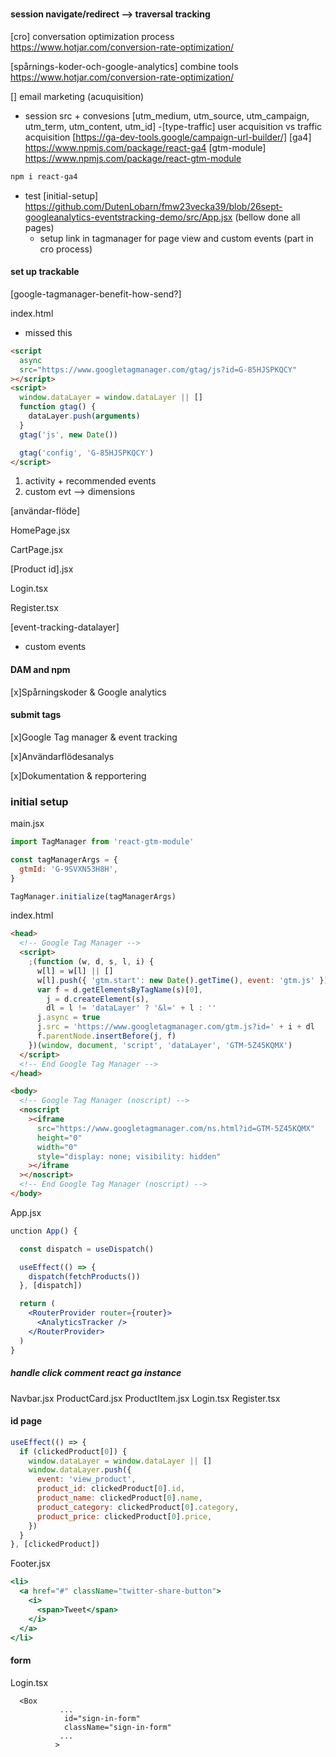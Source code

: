 #

##

###

#### session navigate/redirect --> traversal tracking

[cro] conversation optimization process https://www.hotjar.com/conversion-rate-optimization/

[spårnings-koder-och-google-analytics] combine tools https://www.hotjar.com/conversion-rate-optimization/

[] email marketing (acuquisition)

- session src + convesions
  [utm_medium, utm_source, utm_campaign, utm_term, utm_content, utm_id] -[type-traffic] user acquisition vs traffic acquisition [https://ga-dev-tools.google/campaign-url-builder/]
  [ga4] https://www.npmjs.com/package/react-ga4
  [gtm-module] https://www.npmjs.com/package/react-gtm-module

```sh
npm i react-ga4
```

- test
  [initial-setup] https://github.com/DutenLobarn/fmw23vecka39/blob/26sept-googleanalytics-eventstracking-demo/src/App.jsx (bellow done all pages)
  - setup link in tagmanager for page view and custom events (part in cro process)

#### set up trackable

[google-tagmanager-benefit-how-send?]

index.html

- missed this

```html
<script
  async
  src="https://www.googletagmanager.com/gtag/js?id=G-85HJSPKQCY"
></script>
<script>
  window.dataLayer = window.dataLayer || []
  function gtag() {
    dataLayer.push(arguments)
  }
  gtag('js', new Date())

  gtag('config', 'G-85HJSPKQCY')
</script>
```

1. activity + recommended events
2. custom evt --> dimensions

[användar-flöde]

HomePage.jsx

CartPage.jsx

[Product id].jsx

Login.tsx

Register.tsx

[event-tracking-datalayer]

- custom events

#### DAM and npm

[x]Spårningskoder & Google analytics

#### submit tags

[x]Google Tag manager & event tracking

[x]Användarflödesanalys

[x]Dokumentation & repportering

### initial setup

main.jsx

```jsx
import TagManager from 'react-gtm-module'

const tagManagerArgs = {
  gtmId: 'G-9SVXN53H8H',
}

TagManager.initialize(tagManagerArgs)
```

index.html

```html
<head>
  <!-- Google Tag Manager -->
  <script>
    ;(function (w, d, s, l, i) {
      w[l] = w[l] || []
      w[l].push({ 'gtm.start': new Date().getTime(), event: 'gtm.js' })
      var f = d.getElementsByTagName(s)[0],
        j = d.createElement(s),
        dl = l != 'dataLayer' ? '&l=' + l : ''
      j.async = true
      j.src = 'https://www.googletagmanager.com/gtm.js?id=' + i + dl
      f.parentNode.insertBefore(j, f)
    })(window, document, 'script', 'dataLayer', 'GTM-5Z45KQMX')
  </script>
  <!-- End Google Tag Manager -->
</head>

<body>
  <!-- Google Tag Manager (noscript) -->
  <noscript
    ><iframe
      src="https://www.googletagmanager.com/ns.html?id=GTM-5Z45KQMX"
      height="0"
      width="0"
      style="display: none; visibility: hidden"
    ></iframe
  ></noscript>
  <!-- End Google Tag Manager (noscript) -->
</body>
```

App.jsx

```jsx
unction App() {

  const dispatch = useDispatch()

  useEffect(() => {
    dispatch(fetchProducts())
  }, [dispatch])

  return (
    <RouterProvider router={router}>
      <AnalyticsTracker />
    </RouterProvider>
  )
}
```

##### handle click comment react ga instance

Navbar.jsx
ProductCard.jsx
ProductItem.jsx
Login.tsx
Register.tsx

#### id page

```jsx
useEffect(() => {
  if (clickedProduct[0]) {
    window.dataLayer = window.dataLayer || []
    window.dataLayer.push({
      event: 'view_product',
      product_id: clickedProduct[0].id,
      product_name: clickedProduct[0].name,
      product_category: clickedProduct[0].category,
      product_price: clickedProduct[0].price,
    })
  }
}, [clickedProduct])
```

Footer.jsx

```jsx
<li>
  <a href="#" className="twitter-share-button">
    <i>
      <span>Tweet</span>
    </i>
  </a>
</li>
```

#### form

Login.tsx

```tsx
  <Box
           ...
            id="sign-in-form"
            className="sign-in-form"
           ...
          >
```

